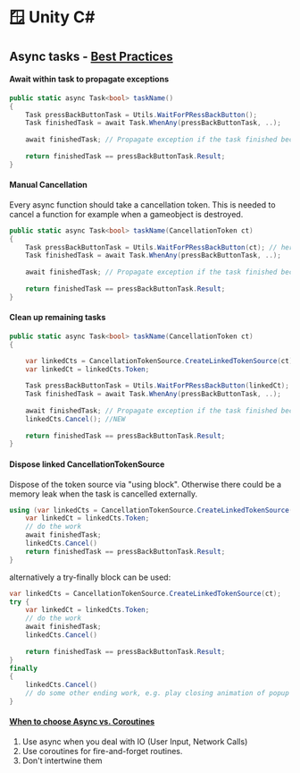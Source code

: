 # 🪟 Unity C\#

## Async tasks - [Best Practices](https://youtu.be/7eKi6NKri6I?t=1769)

#### Await within task to propagate exceptions

```csharp
public static async Task<bool> taskName()
{    
    Task pressBackButtonTask = Utils.WaitForPRessBackButton();
    Task finishedTask = await Task.WhenAny(pressBackButtonTask, ..);
    
    await finishedTask; // Propagate exception if the task finished because of exception
    
    return finishedTask == pressBackButtonTask.Result;
}
```

#### Manual Cancellation

Every async function should take a cancellation token. This is needed to cancel a function for example when a gameobject is destroyed.

```csharp
public static async Task<bool> taskName(CancellationToken ct)
{    
    Task pressBackButtonTask = Utils.WaitForPRessBackButton(ct); // here
    Task finishedTask = await Task.WhenAny(pressBackButtonTask, ..);
    
    await finishedTask; // Propagate exception if the task finished because of exception
    
    return finishedTask == pressBackButtonTask.Result;
}
```

#### Clean up remaining tasks

```csharp
public static async Task<bool> taskName(CancellationToken ct)
{    

    var linkedCts = CancellationTokenSource.CreateLinkedTokenSource(ct);
    var linkedCt = linkedCts.Token;
    
    Task pressBackButtonTask = Utils.WaitForPRessBackButton(linkedCt); // NEW linkedCt
    Task finishedTask = await Task.WhenAny(pressBackButtonTask, ..);
    
    await finishedTask; // Propagate exception if the task finished because of exception
    linkedCts.Cancel(); //NEW
    
    return finishedTask == pressBackButtonTask.Result;
}
```

#### Dispose linked CancellationTokenSource

Dispose of the token source via "using block". Otherwise there could be a memory leak when the task is cancelled externally.

```csharp
using (var linkedCts = CancellationTokenSource.CreateLinkedTokenSource(ct)){
    var linkedCt = linkedCts.Token;
    // do the work
    await finishedTask;
    linkedCts.Cancel()
    return finishedTask == pressBackButtonTask.Result;
}
```

alternatively a try-finally block can be used:

```csharp
var linkedCts = CancellationTokenSource.CreateLinkedTokenSource(ct);
try {
    var linkedCt = linkedCts.Token;
    // do the work
    await finishedTask;
    linkedCts.Cancel()
    
    return finishedTask == pressBackButtonTask.Result;
}
finally
{
    linkedCts.Cancel()
    // do some other ending work, e.g. play closing animation of popup
}
```



#### [When to choose Async vs. Coroutines](https://youtu.be/7eKi6NKri6I?t=2380)

1. Use async when you deal with IO (User Input, Network Calls)
2. Use coroutines for fire-and-forget routines.
3. Don't intertwine them

